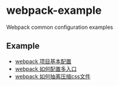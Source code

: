 # webpack-example
Webpack common configuration examples

## Example
- [webpack 项目基本配置](./lesson1)
- [webpack 如何配置多入口](./lesson2)
- [webpack 如何抽离压缩css文件](./lesson3)

